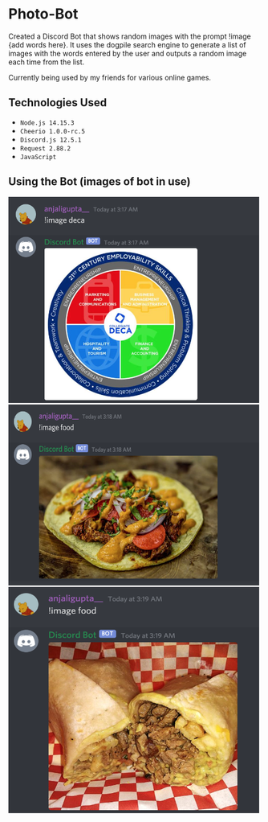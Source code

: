 # Photo-Bot
Created a Discord Bot that shows random images with the prompt !image {add words here}. It uses the dogpile search engine to generate a list of images with the words entered by the user and outputs a random image each time from the list.

Currently being used by my friends for various online games.

## Technologies Used
- `Node.js 14.15.3`
- `Cheerio 1.0.0-rc.5`
- `Discord.js 12.5.1`
- `Request 2.88.2`
- `JavaScript`

## Using the Bot (images of bot in use)
<img src="pictures-of-bot/deca.png" alt="alt text" width="500" height="410">
<img src="pictures-of-bot/food.png" alt="alt text" width="500" height="360">
<img src="pictures-of-bot/food2.png" alt="alt text" width="500" height="450">
